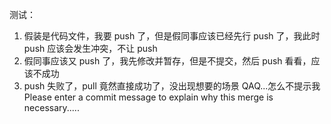 测试：

1. 假装是代码文件，我要 push 了，但是假同事应该已经先行 push 了，我此时 push 应该会发生冲突，不让 push
2. 假同事应该又 push 了，我先修改并暂存，但是不提交，然后 push 看看，应该不成功
3. push 失败了，pull 竟然直接成功了，没出现想要的场景 QAQ...怎么不提示我 Please enter a commit message to explain why this merge is necessary.....
